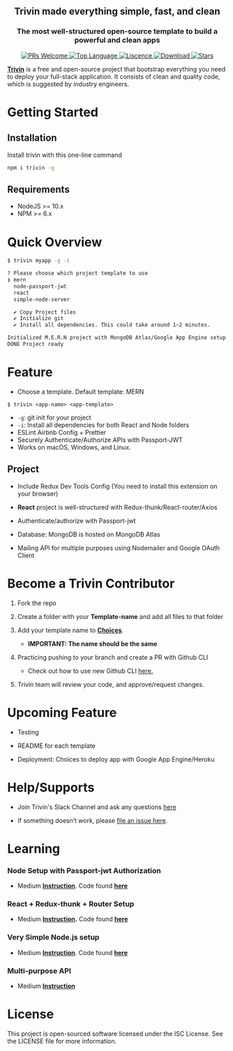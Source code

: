 <h2 align="center">Trivin made everything simple, fast, and clean</h2>
<h3 align="center">The most well-structured open-source template to build a powerful and clean apps</h3>

<p align="center">
  <a href="https://github.com/calvinqc/trivin/pulls">
    <img src="https://img.shields.io/badge/PRs-welcome-green.svg" alt="PRs Welcome" />
  </a>
  <a href="https://www.javascript.com/">
    <img src="https://img.shields.io/github/languages/top/calvinqc/trivin" alt="Top Language" />
  </a>
  <a href="">
    <img src="https://img.shields.io/npm/l/trivin" alt="Liscence" />
  </a>
  <a href="https://github.com/calvinqc/trivin/stargazers">
    <img src="https://img.shields.io/npm/dw/trivin" alt="Download" />
  </a>

  <a href="https://www.npmjs.com/package/trivin">
    <img src="https://img.shields.io/github/stars/calvinqc/trivin?style=social" alt="Stars" />
  </a>
</p>

**[Trivin](https://calvinqc.github.io/trivin/)** is a free and open-source project that bootstrap everything you need to deploy your full-stack application. It consists of clean and quality code, which is suggested by industry engineers.

# Getting Started

## Installation

Install trivin with this one-line command

```sh
npm i trivin -g
```

## Requirements

- NodeJS >= 10.x
- NPM >= 6.x

# Quick Overview

```sh
$ trivin myapp -g -i

? Please choose which project template to use
❯ mern
  node-passport-jwt
  react
  simple-node-server

  ✔ Copy Project files
  ✔ Initialize git
  ✔ Install all dependencies. This could take around 1~2 minutes.

Initialized M.E.R.N project with MongoDB Atlas/Google App Engine setup
DONE Project ready
```

# Feature

- Choose a template. Default template: MERN

```
$ trivin <app-name> <app-template>
```

- `-g`: git init for your project
- `-i`: Install all dependencies for both React and Node folders
- ESLint Airbnb Config + Prettier
- Securely Authenticate/Authorize APIs with Passport-JWT
- Works on macOS, Windows, and Linux.

## Project

- Include Redux Dev Tools Config (You need to install this extension on your browser)

- **React** project is well-structured with Redux-thunk/React-router/Axios

- Authenticate/authorize with Passport-jwt

- Database: MongoDB is hosted on MongoDB Atlas

- Mailing API for multiple purposes using Nodemailer and Google OAuth Client

# Become a Trivin Contributor

1. Fork the repo

2. Create a folder with your **Template-name** and add all files to that folder

3. Add your template name to **[Choices](https://github.com/calvinqc/trivin/blob/dee197123419e267193d90b9795a72f9ae909a27/src/)**.

   - **IMPORTANT: The name should be the same**

4. Practicing pushing to your branch and create a PR with Github CLI

   - Check out how to use new Github CLI [here.](https://medium.com/better-programming/say-hello-to-the-new-github-clis-7e2612fb3918)

5. Trivin team will review your code, and approve/request changes.

# Upcoming Feature

- Testing

- README for each template

- Deployment: Choices to deploy app with Google App Engine/Heroku

# Help/Supports

- Join Trivin's Slack Channel and ask any questions [here](trivin.slack.com)

- If something doesn’t work, please [file an issue here](https://github.com/calvinqc/trivin/issues).

# Learning

### Node Setup with Passport-jwt Authorization

- Medium **[Instruction](https://medium.com/swlh/perfect-structure-to-authenticate-authorize-api-with-node-js-and-passport-jwt-d529b1a618ba)**. Code found **[here](https://github.com/calvinqc/trivin/tree/master/templates/node-passport-jwt)**

### React + Redux-thunk + Router Setup

- Medium **[Instruction](https://medium.com/@calvinqc/i-built-a-m-e-r-n-codebase-in-an-hour-742acd71ed7e).** Code found **[here](https://github.com/calvinqc/trivin/tree/master/templates/mern/client)**

### Very Simple Node.js setup

- Medium **[Instruction](https://medium.com/swlh/a-complete-guide-build-a-scalable-3-tier-architecture-with-mern-stack-es6-ca129d7df805)**. Code found **[here](https://github.com/calvinqc/trivin/tree/master/templates/simple-node-server)**

### Multi-purpose API

- Medium **[Instruction](https://medium.com/@calvinqc/multi-purposes-mailing-api-using-nodemailer-gmail-google-oauth-28de49118d77)**

# License

This project is open-sourced software licensed under the ISC License. See the LICENSE file for more information.
